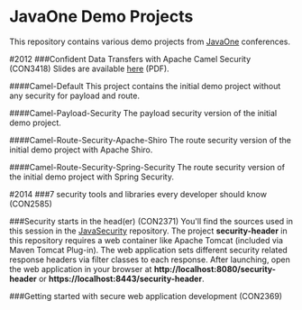JavaOne Demo Projects
=======
This repository contains various demo projects from [JavaOne](https://www.oracle.com/javaone) conferences.

#2012
###Confident Data Transfers with Apache Camel Security (CON3418)
Slides are available [here](http://files.dominikschadow.de/event_javaone2012.pdf) (PDF).

####Camel-Default
This project contains the initial demo project without any security for payload and route.

####Camel-Payload-Security
The payload security version of the initial demo project.

####Camel-Route-Security-Apache-Shiro
The route security version of the initial demo project with Apache Shiro.

####Camel-Route-Security-Spring-Security
The route security version of the initial demo project with Spring Security.

#2014
###7 security tools and libraries every developer should know (CON2585)

###Security starts in the head(er) (CON2371)
You'll find the sources used in this session in the [JavaSecurity](https://github.com/dschadow/JavaSecurity) repository. The project **security-header** in this repository requires a web container like Apache Tomcat (included via Maven Tomcat Plug-in). The web application sets different security related response headers via filter classes to each response. After launching, open the web application in your browser at **http://localhost:8080/security-header** or **https://localhost:8443/security-header**.

###Getting started with secure web application development (CON2369)